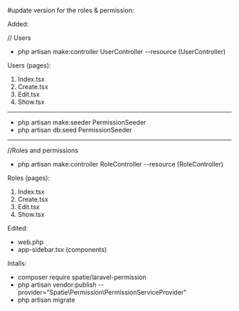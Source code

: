 #update version for the roles & permission:


Added:

// Users
- php artisan make:controller UserController --resource (UserController)

Users (pages):
1. Index.tsx
2. Create.tsx
3. Edit.tsx
4. Show.tsx
----------------------------------------

- php artisan make:seeder PermissionSeeder
- php artisan db:seed PermissionSeeder

----------------------------------------
//Roles and permissions
- php artisan make:controller RoleController --resource (RoleController)

Roles (pages):
1. Index.tsx
2. Create.tsx
3. Edit.tsx
4. Show.tsx


Edited:
- web.php
- app-sidebar.tsx (components)




Intalls:
- composer require spatie/laravel-permission
- php artisan vendor:publish --provider="Spatie\Permission\PermissionServiceProvider"
- php artisan migrate
